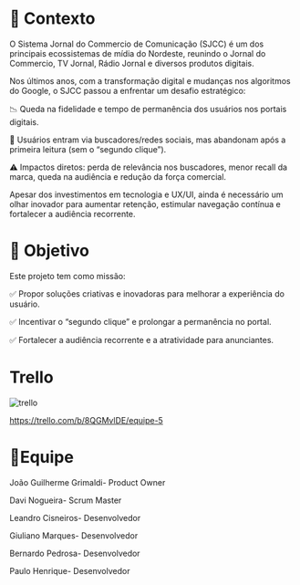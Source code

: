 # 📌 Contexto

O Sistema Jornal do Commercio de Comunicação (SJCC) é um dos principais ecossistemas de mídia do Nordeste, reunindo o Jornal do Commercio, TV Jornal, Rádio Jornal e diversos produtos digitais.

Nos últimos anos, com a transformação digital e mudanças nos algoritmos do Google, o SJCC passou a enfrentar um desafio estratégico:

📉 Queda na fidelidade e tempo de permanência dos usuários nos portais digitais.

🚪 Usuários entram via buscadores/redes sociais, mas abandonam após a primeira leitura (sem o “segundo clique”).

⚠️ Impactos diretos: perda de relevância nos buscadores, menor recall da marca, queda na audiência e redução da força comercial.

Apesar dos investimentos em tecnologia e UX/UI, ainda é necessário um olhar inovador para aumentar retenção, estimular navegação contínua e fortalecer a audiência recorrente.

# 🎯 Objetivo

Este projeto tem como missão:

✅ Propor soluções criativas e inovadoras para melhorar a experiência do usuário.

✅ Incentivar o “segundo clique” e prolongar a permanência no portal.

✅ Fortalecer a audiência recorrente e a atratividade para anunciantes.

# Trello

<img src="https://media.discordapp.net/attachments/1375547286532264000/1414666563679948820/Captura_de_tela_2025-09-08_143937.png?ex=68c06668&is=68bf14e8&hm=66d78333406960f0cc298e77e233052a12f2b2fe380fb0e473b5a0493dc03560&=&format=webp&quality=lossless&width=1872&height=733" alt="trello"></img>

https://trello.com/b/8QGMvlDE/equipe-5

# 👥Equipe

João Guilherme Grimaldi- Product Owner

Davi Nogueira- Scrum Master

Leandro Cisneiros- Desenvolvedor

Giuliano Marques- Desenvolvedor

Bernardo Pedrosa- Desenvolvedor

Paulo Henrique- Desenvolvedor
